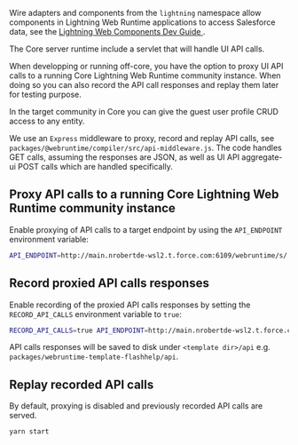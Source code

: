 Wire adapters and components from the `lightning` namespace allow components in Lightning Web Runtime applications to access Salesforce data, see the [Lightning Web Components Dev Guide
](https://developer.salesforce.com/docs/component-library/documentation/lwc/lwc.data).

The Core server runtime include a servlet that will handle UI API calls.

When developping or running off-core, you have the option to proxy UI API calls to a running Core Lightning Web Runtime community instance. When doing so you can also record the API call responses and replay them later for testing purpose.

In the target community in Core you can give the guest user profile CRUD access to any entity.

We use an `Express` middleware to proxy, record and replay API calls, see `packages/@webruntime/compiler/src/api-middleware.js`. The code handles GET calls, assuming the responses are JSON, as well as UI API aggregate-ui POST calls which are handled specifically.

## Proxy API calls to a running Core Lightning Web Runtime community instance

Enable proxying of API calls to a target endpoint by using the `API_ENDPOINT` environment variable:

```bash
API_ENDPOINT=http://main.nrobertde-wsl2.t.force.com:6109/webruntime/s/ yarn start
```

## Record proxied API calls responses

Enable recording of the proxied API calls responses by setting the `RECORD_API_CALLS` environment variable to `true`:

```bash
RECORD_API_CALLS=true API_ENDPOINT=http://main.nrobertde-wsl2.t.force.com:6109/webruntime/s/ yarn start
```

API calls responses will be saved to disk under `<template dir>/api` e.g. `packages/webruntime-template-flashhelp/api`.

## Replay recorded API calls

By default, proxying is disabled and previously recorded API calls are served.

```bash
yarn start
```
